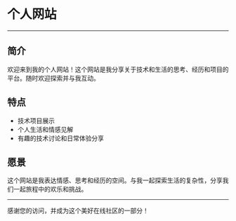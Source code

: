 # 个人网站

---

## 简介

欢迎来到我的个人网站！这个网站是我分享关于技术和生活的思考、经历和项目的平台。随时欢迎探索并与我互动。

## 特点

- 技术项目展示
- 个人生活和情感见解
- 有趣的技术讨论和日常体验分享

## 愿景

这个网站是我表达情感、思考和经历的空间。与我一起探索生活的复杂性，分享我们一起旅程中的欢乐和挑战。

---

感谢您的访问，并成为这个美好在线社区的一部分！
